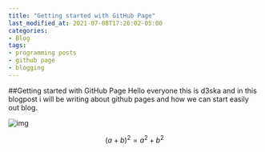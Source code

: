 ```yaml
---
title: "Getting started with GitHub Page"
last_modified_at: 2021-07-08T17:26:02-05:00
categories:
- Blog
tags:
- programming posts
- github page
- blogging
---
```


##Getting started with GitHub Page
Hello everyone this is d3ska and in this blogpost i will be writing about github pages and how we can start easily out blog.


![img]({{site.url}}/assets/blog_images/Zrzut%20ekranu%202021-08-07%20173123.jpg)

$$ (a+b)^2 = a^2 + b^2 $$